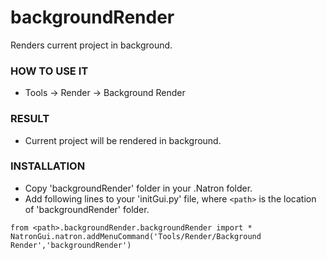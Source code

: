 # backgroundRender

Renders current project in background.

### HOW TO USE IT

* Tools -> Render -> Background Render

### RESULT

* Current project will be rendered in background.

### INSTALLATION

* Copy 'backgroundRender' folder in your .Natron folder.
* Add following lines to your 'initGui.py' file, where ``<path>`` is the location of 'backgroundRender' folder.

```
from <path>.backgroundRender.backgroundRender import *
NatronGui.natron.addMenuCommand('Tools/Render/Background Render','backgroundRender')
```
